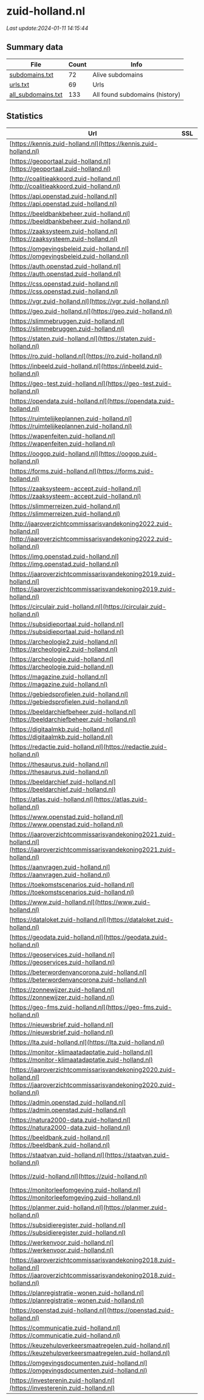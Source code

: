 # zuid-holland.nl
*Last update:2024-01-11 14:15:44*
## Summary data
| File       | Count | Info |
|------------|-------|------|
|[subdomains.txt](/data/zuid-holland/subdomains.txt)|72|Alive subdomains|
|[urls.txt](/data/zuid-holland/urls.txt)|69|Urls|
|[all_subdomains.txt](/data/zuid-holland/all_subdomains.txt)|133|All found subdomains (history)|
## Statistics
| Url | SSL | Server | Cookie | HSTS | CSP | XFO | XXP | RP | Tech |
|------------|-------|------|------|------|------|------|------|------|------|
|[https://kennis.zuid-holland.nl](https://kennis.zuid-holland.nl)| |nginx| |:white_check_mark: | | |:white_check_mark: |:white_check_mark: |:white_check_mark: |Elementor:3.18.3 HST...|
|[https://geoportaal.zuid-holland.nl](https://geoportaal.zuid-holland.nl)| | |:warning: |:white_check_mark: | | | | |:white_check_mark: |HSTS|
|[http://coalitieakkoord.zuid-holland.nl](http://coalitieakkoord.zuid-holland.nl)| |-|:warning: | | |:white_check_mark: |:white_check_mark: |Microsoft ASP.NET:-|
|[https://api.openstad.zuid-holland.nl](https://api.openstad.zuid-holland.nl)| | | |:white_check_mark: | | |:white_check_mark: |:white_check_mark: |:white_check_mark: |HSTS|
|[https://beeldbankbeheer.zuid-holland.nl](https://beeldbankbeheer.zuid-holland.nl)| |picture pack|:warning: | | |:white_check_mark: |:white_check_mark: |:white_check_mark: |Microsoft ASP.NET:4....|
|[https://zaaksysteem.zuid-holland.nl](https://zaaksysteem.zuid-holland.nl)| | |:warning: |:white_check_mark: | | |:white_check_mark: |:white_check_mark: |:white_check_mark: |HSTS|
|[https://omgevingsbeleid.zuid-holland.nl](https://omgevingsbeleid.zuid-holland.nl)| | | | | | | |:white_check_mark: |Azure Azure Front Do...|
|[https://auth.openstad.zuid-holland.nl](https://auth.openstad.zuid-holland.nl)| | |:warning: |:white_check_mark: | | |:white_check_mark: |:white_check_mark: |:white_check_mark: |Express HSTS Node.js|
|[https://css.openstad.zuid-holland.nl](https://css.openstad.zuid-holland.nl)| | |:warning: |:white_check_mark: | | | | |:white_check_mark: |Basic Express HSTS N...|
|[https://vgr.zuid-holland.nl](https://vgr.zuid-holland.nl)| | | | | | | |:white_check_mark: ||
|[https://geo.zuid-holland.nl](https://geo.zuid-holland.nl)| | |:warning: |:white_check_mark: | | | | |:white_check_mark: |HSTS|
|[https://slimmebruggen.zuid-holland.nl](https://slimmebruggen.zuid-holland.nl)| | | | | | | |:white_check_mark: ||
|[https://staten.zuid-holland.nl](https://staten.zuid-holland.nl)| |-| |:white_check_mark: | |:white_check_mark: |:white_check_mark: |:white_check_mark: |HSTS Microsoft ASP.N...|
|[https://ro.zuid-holland.nl](https://ro.zuid-holland.nl)| | |:warning: |:white_check_mark: | | | | |:white_check_mark: |HSTS|
|[https://inbeeld.zuid-holland.nl](https://inbeeld.zuid-holland.nl)| | | |:white_check_mark: | | |:white_check_mark: |:white_check_mark: |:white_check_mark: |HSTS|
|[https://geo-test.zuid-holland.nl](https://geo-test.zuid-holland.nl)| | | |:white_check_mark: | | | | |:white_check_mark: |HSTS|
|[https://opendata.zuid-holland.nl](https://opendata.zuid-holland.nl)| | |:warning: |:white_check_mark: | | | | |:white_check_mark: |HSTS|
|[https://ruimtelijkeplannen.zuid-holland.nl](https://ruimtelijkeplannen.zuid-holland.nl)| |nginx| |:white_check_mark: | | | | |:white_check_mark: |Bootstrap HSTS Nginx|
|[https://wapenfeiten.zuid-holland.nl](https://wapenfeiten.zuid-holland.nl)| |apache| | | |:white_check_mark: | |:white_check_mark: |Apache HTTP Server D...|
|[https://oogop.zuid-holland.nl](https://oogop.zuid-holland.nl)| | | | | | | |:white_check_mark: ||
|[https://forms.zuid-holland.nl](https://forms.zuid-holland.nl)| |layer7-api-gateway| | | | | |:white_check_mark: ||
|[https://zaaksysteem-accept.zuid-holland.nl](https://zaaksysteem-accept.zuid-holland.nl)| | |:warning: |:white_check_mark: | | |:white_check_mark: |:white_check_mark: |:white_check_mark: |HSTS|
|[https://slimmerreizen.zuid-holland.nl](https://slimmerreizen.zuid-holland.nl)| | | |:white_check_mark: | | |:white_check_mark: |:white_check_mark: |:white_check_mark: |Express HSTS Node.js|
|[http://jaaroverzichtcommissarisvandekoning2022.zuid-holland.nl](http://jaaroverzichtcommissarisvandekoning2022.zuid-holland.nl)| |-| |:white_check_mark: | |:white_check_mark: |:white_check_mark: |:white_check_mark: |Microsoft ASP.NET:-|
|[https://img.openstad.zuid-holland.nl](https://img.openstad.zuid-holland.nl)| | | |:white_check_mark: | |:white_check_mark: |:white_check_mark: |:white_check_mark: |Express HSTS Node.js|
|[https://jaaroverzichtcommissarisvandekoning2019.zuid-holland.nl](https://jaaroverzichtcommissarisvandekoning2019.zuid-holland.nl)| |apache| |:white_check_mark: | | |:white_check_mark: | |:white_check_mark: |Apache HTTP Server D...|
|[https://circulair.zuid-holland.nl](https://circulair.zuid-holland.nl)| |nginx| |:white_check_mark: | | | | |:white_check_mark: |Elementor:3.18.3 HST...|
|[https://subsidieportaal.zuid-holland.nl](https://subsidieportaal.zuid-holland.nl)| | | |:white_check_mark: | | |:white_check_mark: |:white_check_mark: |:white_check_mark: |HSTS|
|[https://archeologie2.zuid-holland.nl](https://archeologie2.zuid-holland.nl)| | | | | | | |:white_check_mark: |Apache HTTP Server M...|
|[https://archeologie.zuid-holland.nl](https://archeologie.zuid-holland.nl)| |nginx|:warning: |:white_check_mark: | |:warning: |:white_check_mark: |:white_check_mark: |:white_check_mark: |HSTS Nginx|
|[https://magazine.zuid-holland.nl](https://magazine.zuid-holland.nl)| | | |:white_check_mark: | | |:white_check_mark: |:white_check_mark: |:white_check_mark: |HSTS|
|[https://gebiedsprofielen.zuid-holland.nl](https://gebiedsprofielen.zuid-holland.nl)| | |:warning: |:white_check_mark: | | | | |:white_check_mark: |HSTS|
|[https://beeldarchiefbeheer.zuid-holland.nl](https://beeldarchiefbeheer.zuid-holland.nl)| |picture pack|:warning: |:white_check_mark: | | |:white_check_mark: |:white_check_mark: |:white_check_mark: |HSTS Microsoft ASP.N...|
|[https://digitaalmkb.zuid-holland.nl](https://digitaalmkb.zuid-holland.nl)| || |:white_check_mark: | |:warning: |:white_check_mark: |:white_check_mark: |:white_check_mark: |HTTP/3 LiteSpeed|
|[https://redactie.zuid-holland.nl](https://redactie.zuid-holland.nl)| |-|:warning: |:white_check_mark: | |:white_check_mark: |:white_check_mark: |:white_check_mark: |HSTS Microsoft ASP.N...|
|[https://thesaurus.zuid-holland.nl](https://thesaurus.zuid-holland.nl)| | | | | | | |:white_check_mark: ||
|[https://beeldarchief.zuid-holland.nl](https://beeldarchief.zuid-holland.nl)| | |:warning: |:white_check_mark: | | |:white_check_mark: |:white_check_mark: |:white_check_mark: |HSTS Microsoft ASP.N...|
|[https://atlas.zuid-holland.nl](https://atlas.zuid-holland.nl)| | |:warning: |:white_check_mark: | | | | |:white_check_mark: |HSTS|
|[https://www.openstad.zuid-holland.nl](https://www.openstad.zuid-holland.nl)| | |:warning: |:white_check_mark: | | | | |:white_check_mark: ||
|[https://jaaroverzichtcommissarisvandekoning2021.zuid-holland.nl](https://jaaroverzichtcommissarisvandekoning2021.zuid-holland.nl)| |apache| |:white_check_mark: | | |:white_check_mark: | |:white_check_mark: |Apache HTTP Server D...|
|[https://aanvragen.zuid-holland.nl](https://aanvragen.zuid-holland.nl)| | |:warning: |:white_check_mark: | |:white_check_mark: |:white_check_mark: |:white_check_mark: |HSTS|
|[https://toekomstscenarios.zuid-holland.nl](https://toekomstscenarios.zuid-holland.nl)| |apache| |:white_check_mark: | | |:white_check_mark: | |:white_check_mark: |Apache HTTP Server D...|
|[https://www.zuid-holland.nl](https://www.zuid-holland.nl)| |-| |:white_check_mark: | |:white_check_mark: |:white_check_mark: |:white_check_mark: |Google Tag Manager H...|
|[https://dataloket.zuid-holland.nl](https://dataloket.zuid-holland.nl)| |nginx|:warning: |:white_check_mark: | |:warning: |:white_check_mark: | |:white_check_mark: |Azure HSTS Nginx|
|[https://geodata.zuid-holland.nl](https://geodata.zuid-holland.nl)| | |:warning: |:white_check_mark: | | |:white_check_mark: |:white_check_mark: |:white_check_mark: |HSTS Java|
|[https://geoservices.zuid-holland.nl](https://geoservices.zuid-holland.nl)| | |:warning: |:white_check_mark: | | | | |:white_check_mark: |HSTS|
|[https://beterwordenvancorona.zuid-holland.nl](https://beterwordenvancorona.zuid-holland.nl)| |apache| |:white_check_mark: | | |:white_check_mark: | |:white_check_mark: |Apache HTTP Server D...|
|[https://zonnewijzer.zuid-holland.nl](https://zonnewijzer.zuid-holland.nl)| |nginx|:warning: |:white_check_mark: | | |:white_check_mark: |:white_check_mark: |:white_check_mark: |Azure HSTS Nginx|
|[https://geo-fms.zuid-holland.nl](https://geo-fms.zuid-holland.nl)| | |:warning: |:white_check_mark: | | | | |:white_check_mark: |HSTS Java|
|[https://nieuwsbrief.zuid-holland.nl](https://nieuwsbrief.zuid-holland.nl)| |nginx| |:white_check_mark: | | | | |:white_check_mark: |HSTS Nginx|
|[https://lta.zuid-holland.nl](https://lta.zuid-holland.nl)| |gunicorn| | | |:white_check_mark: | |:white_check_mark: |Python gunicorn|
|[https://monitor-klimaatadaptatie.zuid-holland.nl](https://monitor-klimaatadaptatie.zuid-holland.nl)| | | |:white_check_mark: | | | |:white_check_mark: |HSTS|
|[https://jaaroverzichtcommissarisvandekoning2020.zuid-holland.nl](https://jaaroverzichtcommissarisvandekoning2020.zuid-holland.nl)| |apache| |:white_check_mark: | | |:white_check_mark: | |:white_check_mark: |Apache HTTP Server D...|
|[https://admin.openstad.zuid-holland.nl](https://admin.openstad.zuid-holland.nl)| | | |:white_check_mark: | | |:white_check_mark: |:white_check_mark: |:white_check_mark: |HSTS|
|[https://natura2000-data.zuid-holland.nl](https://natura2000-data.zuid-holland.nl)| |nginx|:warning: |:white_check_mark: | |:warning: |:white_check_mark: | |:white_check_mark: |Azure HSTS Nginx|
|[https://beeldbank.zuid-holland.nl](https://beeldbank.zuid-holland.nl)| | |:warning: |:white_check_mark: | | |:white_check_mark: |:white_check_mark: |:white_check_mark: |HSTS Microsoft ASP.N...|
|[https://staatvan.zuid-holland.nl](https://staatvan.zuid-holland.nl)| |nginx/1.21.5| | | |:white_check_mark: | |:white_check_mark: |Elementor:3.17.3 MyS...|
|[https://zuid-holland.nl](https://zuid-holland.nl)| |-| |:white_check_mark: | |:white_check_mark: |:white_check_mark: |:white_check_mark: |HSTS Microsoft ASP.N...|
|[https://monitorleefomgeving.zuid-holland.nl](https://monitorleefomgeving.zuid-holland.nl)| | | | | | | |:white_check_mark: |Azure Azure Front Do...|
|[https://planmer.zuid-holland.nl](https://planmer.zuid-holland.nl)| | | |:white_check_mark: | |:white_check_mark: |:white_check_mark: |:white_check_mark: |Azure Azure Front Do...|
|[https://subsidieregister.zuid-holland.nl](https://subsidieregister.zuid-holland.nl)| |nginx|:warning: |:white_check_mark: | | | | |:white_check_mark: |Azure HSTS Nginx|
|[https://werkenvoor.zuid-holland.nl](https://werkenvoor.zuid-holland.nl)| |litespeed| |:white_check_mark: | | |:white_check_mark: | |:white_check_mark: |Google Tag Manager H...|
|[https://jaaroverzichtcommissarisvandekoning2018.zuid-holland.nl](https://jaaroverzichtcommissarisvandekoning2018.zuid-holland.nl)| | | | | | | |:white_check_mark: |Apache HTTP Server D...|
|[https://planregistratie-wonen.zuid-holland.nl](https://planregistratie-wonen.zuid-holland.nl)| | | |:white_check_mark: | | | |:white_check_mark: |HSTS|
|[https://openstad.zuid-holland.nl](https://openstad.zuid-holland.nl)| | |:warning: |:white_check_mark: | | | | |:white_check_mark: |Basic Express HSTS N...|
|[https://communicatie.zuid-holland.nl](https://communicatie.zuid-holland.nl)| |-| |:white_check_mark: | |:white_check_mark: |:white_check_mark: |:white_check_mark: |HSTS Microsoft ASP.N...|
|[https://keuzehulpverkeersmaatregelen.zuid-holland.nl](https://keuzehulpverkeersmaatregelen.zuid-holland.nl)| |waitress|:warning: |:white_check_mark: | | | | |:white_check_mark: |Azure Bootstrap:5.1....|
|[https://omgevingsdocumenten.zuid-holland.nl](https://omgevingsdocumenten.zuid-holland.nl)| | | |:white_check_mark: | | |:white_check_mark: |:white_check_mark: |:white_check_mark: |HSTS|
|[https://investerenin.zuid-holland.nl](https://investerenin.zuid-holland.nl)| | | | | | | |:white_check_mark: |HSTS|